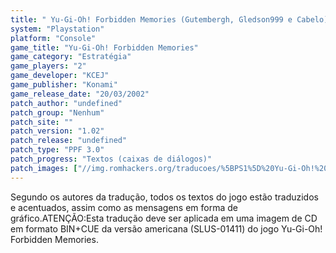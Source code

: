 ```yaml
---
title: " Yu-Gi-Oh! Forbidden Memories (Gutembergh, Gledson999 e Cabelo)"
system: "Playstation"
platform: "Console"
game_title: "Yu-Gi-Oh! Forbidden Memories"
game_category: "Estratégia"
game_players: "2"
game_developer: "KCEJ"
game_publisher: "Konami"
game_release_date: "20/03/2002"
patch_author: "undefined"
patch_group: "Nenhum"
patch_site: ""
patch_version: "1.02"
patch_release: "undefined"
patch_type: "PPF 3.0"
patch_progress: "Textos (caixas de diálogos)"
patch_images: ["//img.romhackers.org/traducoes/%5BPS1%5D%20Yu-Gi-Oh!%20Forbidden%20Memories%20-%20Gutembergh,%20Gledson999%20e%20Cabelo%20-%201.jpg","//img.romhackers.org/traducoes/%5BPS1%5D%20Yu-Gi-Oh!%20Forbidden%20Memories%20-%20Gutembergh,%20Gledson999%20e%20Cabelo%20-%202.jpg","//img.romhackers.org/traducoes/%5BPS1%5D%20Yu-Gi-Oh!%20Forbidden%20Memories%20-%20Gutembergh,%20Gledson999%20e%20Cabelo%20-%203.jpg"]
---
```

Segundo os autores da tradução, todos os textos do jogo estão traduzidos e acentuados, assim como as mensagens em forma de gráfico.ATENÇÃO:Esta tradução deve ser aplicada em uma imagem de CD em formato BIN+CUE da versão americana (SLUS-01411) do jogo Yu-Gi-Oh! Forbidden Memories.